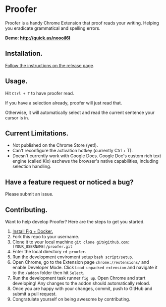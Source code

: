 # Proofer

Proofer is a handy Chrome Extension that proof reads your writing. Helping you eradicate grammatical and spelling errors.

**Demo: http://quick.as/noooil6l**

## Installation.
[Follow the instructions on the release page](https://github.com/cameronmaske/proofer/releases/tag/0.0.1).

## Usage.
Hit `Ctrl + T` to have proofer read.

If you have a selection already, proofer will just read that.

Otherwise, it will automatically select and read the current sentence your cursor is in.

## Current Limitations.
* Not published on the Chrome Store (yet!).
* Can't reconfigure the activation hotkey (currently Ctrl + T).
* Doesn't currently work with Google Docs. Google Doc's custom rich text engine (called Kix) eschews the browser's native capabilities, including selection handling.

## Have a feature request or noticed a bug?

Please submit an issue.

## Contributing.

Want to help develop Proofer? Here are the steps to get you started.

1. [Install Fig + Docker.](http://orchardup.github.io/fig/)
2. Fork this repo to your username.
3. Clone it to your local machine `git clone git@github.com:[YOUR_USERNAME]/proofer.git`
4. Enter the local directory `cd proofer`.
5. Run the development enviroment setup `bash script/setup`.
6. Open Chrome, go to the Extension page `chrome://extensions/` and enable Developer Mode. Click `Load unpacked extension` and navigate it to the `/addon` folder then hit  `Select`.
7. Run the development task runner `fig up`. Open Chrome and start developing! Any changes to the addon should automatically reload.
8. Once you are happy with your changes, commit, push to GitHub and submit a pull request.
9. Congratulate yourself on being awesome by contributing.
